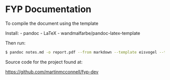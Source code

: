 # FYP Documentation

To compile the document using the template

Install:
	- pandoc
	- LaTeX
	- wandmalfarbe/pandoc-latex-template

Then run:
```sh
$ pandoc notes.md -o report.pdf --from markdown --template eisvogel --table-of-contents --highlight-style my_style.theme -V fontsize=10pt

```

Source code for the project found at:

https://github.com/martinmcconnell/fyp-dev
